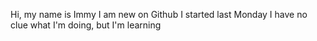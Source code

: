 Hi, my name is Immy
I am new on Github
I started last Monday
I have no clue what I'm doing, but I'm learning
